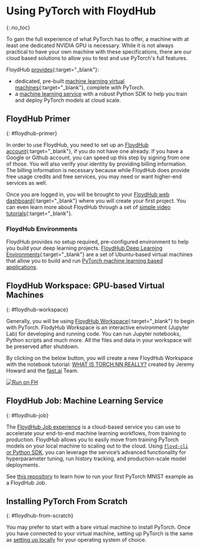 # Using PyTorch with FloydHub
{:.no_toc}

To gain the full experience of what PyTorch has to offer, a machine with at least one dedicated NVIDIA GPU is necessary. While it is not always practical to have your own machine with these specifications, there are our cloud based solutions to allow you to test and use PyTorch's full features.

FloydHub [provides](https://www.floydhub.com/){:target="_blank"}:

* dedicated, pre-built [machine learning virtual machines](https://www.floydhub.com/product/build){:target="_blank"}, complete with PyTorch.
* a [machine learning service](https://www.floydhub.com/product/train) with a robust Python SDK to help you train and deploy PyTorch models at cloud scale.

## FloydHub Primer
{: #floydhub-primer}

In order to use FloydHub, you need to set up an [FloydHub account](https://www.floydhub.com/signup/){:target="_blank"}, if you do not have one already. If you have a Google or Github account, you can speed up this step by signing from one of those. You will also verify your identity by providing billing information. The billing information is necessary because while FloydHub does provide free usage credits and free services, you may need or want higher-end services as well.

Once you are logged in, you will be brought to your [FloydHub web dashboard](https://www.floydhub.com/){:target="_blank"} where you will create your first project.  You can even learn more about FloydHub through a set of [simple video tutorials](https://youtu.be/FcsjqQ2QdLQ){:target="_blank"}.

### FloydHub Environments

FloydHub provides no setup required, pre-configured environment to help you build your deep learning projects. [FloydHub Deep Learning Environments](https://docs.floydhub.com/guides/environments/){:target="_blank"} are a set of Ubuntu-based virtual machines that allow you to build and run [PyTorch machine learning based applications](https://docs.floydhub.com/guides/pytorch/).

## FloydHub Workspace: GPU-based Virtual Machines
{: #floydhub-workspace}

Generally, you will be using [FloydHub Workspace](https://www.floydhub.com/product/build){:target="_blank"} to begin with PyTorch. FlodyHub Workspace is an interactive environment (Jupyter Lab) for developing and running code. You can run Jupyter notebooks, Python scripts and much more. All the files and data in your workspace will be preserved after shutdown.

By clicking on the below button, you will create a new FloydHub Workspace with the notebook tutorial: [WHAT IS TORCH.NN REALLY?](https://pytorch.org/tutorials/beginner/nn_tutorial.html) created by Jeremy Howard and the [fast.ai](https://www.fast.ai/) Team.

[![Run on FH](https://static.floydhub.com/button/button.svg)](https://floydhub.com/run)

## FloydHub Job: Machine Learning Service
{: #floydhub-job}

The [FloydHub Job experience](https://www.floydhub.com/product/train) is a cloud-based service you can use to accelerate your end-to-end machine learning workflows, from training to production. FloydHub allows you to easily move from training PyTorch models on your local machine to scaling out to the cloud. Using [`floyd-cli` or Python SDK](https://github.com/floydhub/floyd-cli), you can leverage the service’s advanced functionality for hyperparameter tuning, run history tracking, and production-scale model deployments.

See [this repository](https://github.com/floydhub/mnist) to learn how to run your first PyTorch MNIST example as a FloydHub Job.

## Installing PyTorch From Scratch
{: #floydhub-from-scratch}

You may prefer to start with a bare virtual machine to install PyTorch. Once you have connected to your virtual machine, setting up PyTorch is the same as [setting up locally](get-started) for your operating system of choice.
